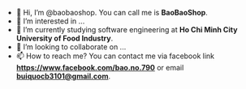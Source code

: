 - 👋 Hi, I’m @baobaoshop. You can call me is **BaoBaoShop**.
- 👀 I’m interested in ...
- 🌱 I’m currently studying software engineering at **Ho Chi Minh City University of Food Industry**.
- 💞️ I’m looking to collaborate on ...
- 📫 How to reach me? You can contact me via facebook link **https://www.facebook.com/bao.no.790** or email **buiquocb3101@gmail.com**.
